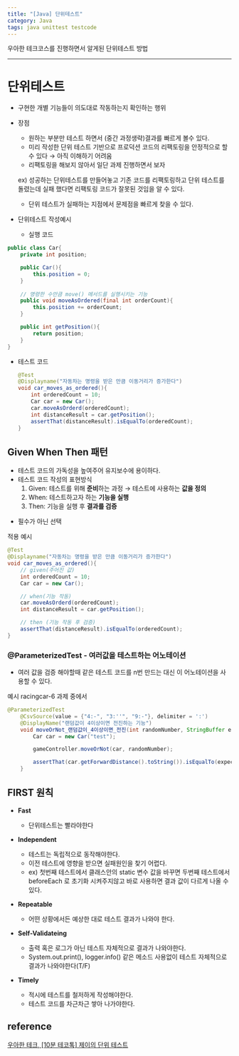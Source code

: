 ```yaml
---
title: "[Java] 단위테스트"
category: Java
tags: java unittest testcode
---
```


우아한 테크코스를 진행하면서 알게된 단위테스트 방법

-----

# 단위테스트

- 구현한 개별 기능들이 의도대로 작동하는지 확인하는 행위
- 장점
    - 원하는 부분만 테스트 하면서 (중간 과정생략)결과를 빠르게 볼수 있다.
    - 미리 작성한 단위 테스트 기반으로 프로덕션 코드의 리팩토링을 안정적으로 할 수 있다 → 아직 이해하기 어려움

    * 리팩토링을 해보지 않아서 일단 과제 진행하면서 보자

  ex) 성공하는 단위테스트를 만들어놓고 기존 코드를 리팩토링하고 단위 테스트를 돌렸는데 실패 했다면 리팩토링 코드가 잘못된 것임을 알 수 있다.

    - 단위 테스트가 실패하는 지점에서 문제점을 빠르게 찾을 수 있다.
- 단위테스트 작성예시
    - 실행 코드

```java
public class Car{
	private int position;

	public Car(){
		this.position = 0;
	}
	
	// 명령한 수만큼 move() 메서드를 실행시키는 기능
	public void moveAsOrdered(final int orderCount){
		this.position += orderCount;
	}

	public int getPosition(){
		return position;
	}
}
```

- 테스트 코드

    ```java
    @Test
    @Displayname("자동차는 명령을 받은 만큼 이동거리가 증가한다")
    void car_moves_as_ordered(){
    	int orderedCount = 10;
    	Car car = new Car();
    	car.moveAsOrderd(orderedCount);
    	int distanceResult = car.getPosition();
    	assertThat(distanceResult).isEqualTo(orderedCount);
    }
    ```


## Given When Then 패턴

- 테스트 코드의 가독성을 높여주어 유지보수에 용이하다.
- 테스트 코드 작성의 표현방식
    1. Given: 테스트를 위해 **준비**하는 과정 → 테스트에 사용하는 **값을 정의**
    2. When: 테스트하고자 하는 **기능을 실행**
    3. Then: 기능을 실행 후 **결과를 검증**

* 필수가 아닌 선택

적용 예시

```java
@Test
@Displayname("자동차는 명령을 받은 만큼 이동거리가 증가한다")
void car_moves_as_ordered(){
	// given(주어진 값)
	int orderedCount = 10;
	Car car = new Car();

	// when(기능 작동)
	car.moveAsOrderd(orderedCount);
	int distanceResult = car.getPosition();

	// then (기능 작동 후 검증)
	assertThat(distanceResult).isEqualTo(orderedCount);
}
```

### @ParameterizedTest - 여러값을 테스트하는 어노테이션

- 여러 값을 검증 해야할때 같은 테스트 코드를 n번 만드는 대신 이 어노테이션을 사용할 수 있다.

예시 racingcar-6 과제 중에서

```java
@ParameterizedTest
    @CsvSource(value = {"4:-", "3:''", "9:-"}, delimiter = ':')
    @DisplayName("랜덤값이 4이상이면 전진하는 기능")
    void moveOrNot_랜덤값이_4이상이면_전진(int randomNumber, StringBuffer expected) {
        Car car = new Car("test");

        gameController.moveOrNot(car, randomNumber);

        assertThat(car.getForwardDistance().toString()).isEqualTo(expected.toString());
    }
```

## FIRST 원칙

- **Fast**
    - 단위테스트는 빨라야한다
- **Independent**
    - 테스트는 독립적으로 동작해야한다.
    - 이전 테스트에 영향을 받으면 실패원인을 찾기 어렵다.

    * ex) 첫번째 테스트에서 클래스안의 static 변수 값을 바꾸면 두번째 테스트에서 beforeEach 로 초기화 시켜주지않고 바로 사용하면 결과 값이 다르게 나올 수 있다.

- **Repeatable**
    - 어떤 상황에서든 예상한 대로 테스트 결과가 나와야 한다.
- **Self-Validateing**
    - 출력 혹은 로그가 아닌 테스트 자체적으로 결과가 나와야한다.

    * System.out.print(), logger.info() 같은 메소드 사용없이 테스트 자체적으로 결과가 나와야한다(T/F)

- **Timely**
    - 적시에 테스트를 철저하게 작성해야한다.

    * 테스트 코드를 차근차근 쌓아 나가야한다.

## reference

[우아한 테크, \[10분 테코톡\] 제이의 단위 테스트 ](https://youtu.be/mIO4Rbe_M74?si=yhhSIo-ow0mtyVYL)
